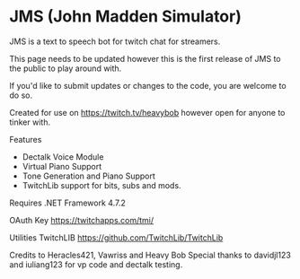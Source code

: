 # JMS (John Madden Simulator) 

JMS is a text to speech bot for twitch chat for streamers. 

This page needs to be updated however this is the first release of JMS to the public to play around with.

If you'd like to submit updates or changes to the code, you are welcome to do so. 

Created for use on https://twitch.tv/heavybob however open for anyone to tinker with. 

Features
- Dectalk Voice Module
- Virtual Piano Support
- Tone Generation and Piano Support
- TwitchLib support for bits, subs and mods. 

Requires .NET Framework 4.7.2

OAuth Key
https://twitchapps.com/tmi/

Utilities TwitchLIB
https://github.com/TwitchLib/TwitchLib

Credits to Heracles421, Vawriss and Heavy Bob 
Special thanks to davidjl123 and iuliang123 for vp code and dectalk testing. 
